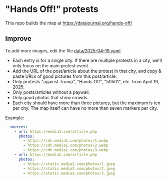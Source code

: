 # "Hands Off!" protests

This repo builds the map at https://datajournal.org/hands-off/

## Improve

To add more images, edit the file [data/2025-04-19.yaml](https://github.com/datajournal-org/hands-off/blob/main/data/2025-04-19.yaml).

-  Each entry is for a single city. If there are multiple protests in a city, we'll only focus on the main protest event.
-  Add the URL of the post/article about the protest in that city, and copy & paste URLs of good pictures from this post/article.
-  Only protests "against Trump", "Hands Off", "50501", etc. from April 19, 2025.
-  Only posts/articles without a paywall.
-  Only good photos that show crowds.
-  Each city should have more than three pictures, but the maximum is ten per city. The map itself can have no more than seven markers per city.

Example:

```yaml
  sources:
    - url: https://media1.com/article.php
      photos:
        - https://cdn.media1.com/photos/1.webp
        - https://cdn.media1.com/photos/2.webp
        - https://cdn.media1.com/photos/3.webp
    - url: https://media2.com/article.php
      photos:
        - https://static.media2.com/photos/1.jpeg
        - https://static.media2.com/photos/2.jpeg
        - https://static.media2.com/photos/3.jpeg
```
